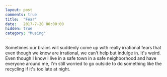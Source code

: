 ```yaml
---
layout: post
comments: true
title:  "Fear"
date:   2017-7-20 00:00:00
hidden: true
category: "Musing"
---
```


Sometimes our brains will suddenly come up with really irrational fears that even though we know are irrational, we can't help but indulge in. It's weird. Even though I know I live in a safe town in a safe neighborhood and have everyone around me, I'm still worried to go outside to do something like the recycling if it's too late at night.
